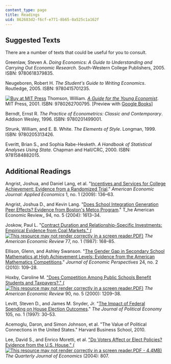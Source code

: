 ```yaml
---
content_type: page
title: Readings
uid: 862683d2-f6cf-e771-8b65-0a525c1a162f
---
```


Suggested Texts
---------------

There are a number of texts that could be useful for you to consult.

Greenlaw, Steven A. _Doing Economics: A Guide to Understanding and Carrying Out Economic Research_. South-Western College Publishers, 2005. ISBN: 9780618379835.

Neugeboren, Robert H. _The Student's Guide to Writing Economics_. Routledge, 2005. ISBN: 9780415701235.

[![Buy at MIT Press](/images/mp_logo.gif)](https://mitpress.mit.edu/9780262700795) Thomson, William. [_A Guide for the Young Economist_](https://mitpress.mit.edu/9780262700795). MIT Press, 2001. ISBN: 9780262700795. \[Preview with [Google Books](http://books.google.com/books?id=GuDcMokIZaQC&pg=PAfrontcover#v=onepage)\]

Berndt, Ernst R. _The Practice of Econometrics: Classic and Contemporary_. Addison Wesley, 1996. ISBN: 9780201499001.

Strunk, William, and E. B. White. _The Elements of Style_. Longman, 1999. ISBN: 9780205313426.

Everitt, Brian S., and Sophia Rabe-Hesketh. _A Handbook of Statistical Analyses Using Stata_. Chapman and Hall/CRC, 2000. ISBN: 9781584882015.

Additional Readings
-------------------

Angrist, Joshua, and Daniel Lang, et al. "[Incentives and Services for College Achievement: Evidence from a Randomized Trial](http://www.aeaweb.org/articles.php?doi=10.1257/app.1.1.136)." _American Economic Journal: Applied Economics_ 1, no. 1 (2009): 136–63.

Angrist, Joshua D., and Kevin Lang. "[Does School Integration Generation Peer Effects? Evidence from Boston's Metco Program](http://dx.doi.org/10.1257/0002828043052169)." T_he American Economic Review_ 94, no. 5 (2004): 1613–34.

Joskow, Paul L. "[Contract Duration and Relationship-Specific Investments: Empirical Evidence from Coal Markets." (![This resource may not render correctly in a screen reader.](/images/inacessible.gif)PDF)](http://masonlec.org/site/rte_uploads/files/Joskow%20class%202%20reference.pdf) _The American Economic Review_ 77, no. 1 (1987): 168–85.

Ellison, Glenn, and Ashley Swanson. "[The Gender Gap in Secondary School Mathematics at High Achievement Levels: Evidence from the American Mathematics Competitions](http://dx.doi.org/10.1257/jep.24.2.109)." _Journal of Economic Perspectives_ 24, no. 2 (2010): 109–28.

Hoxby, Caroline M. ["Does Competition Among Public Schools Benefit Students and Taxpayers?." (![This resource may not render correctly in a screen reader.](/images/inacessible.gif)PDF)](http://faculty.smu.edu/millimet/classes/eco7321/papers/hoxby.pdf) _The American Economic Review_ 90, no. 5 (2000): 1209–38.

Levitt, Steven D., and James M. Snyder, Jr. "[The Impact of Federal Spending on House Election Outcomes](http://ideas.repec.org/a/ucp/jpolec/v105y1997i1p30-53.html)." _The Journal of Political Economy_ 105, no. 1 (1997): 30–53.

Acemoglu, Daron, and Simon Johnson, et al. "The Value of Political Connections in the United States." Harvard Business School, 2010.

Lee, David S., and Enrico Moretti, et al. ["Do Voters Affect or Elect Policies? Evidence from the U.S. House." (![This resource may not render correctly in a screen reader.](/images/inacessible.gif)PDF - 4.4MB)](http://emlab.berkeley.edu/~moretti/final.pdf) _The Quarterly Journal of Economics_ (2004): 807.